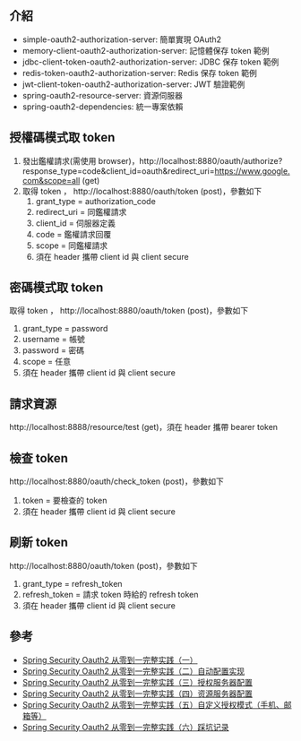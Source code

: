 ##  介紹

- simple-oauth2-authorization-server: 簡單實現 OAuth2
- memory-client-oauth2-authorization-server: 記憶體保存 token 範例
- jdbc-client-token-oauth2-authorization-server: JDBC 保存 token 範例
- redis-token-oauth2-authorization-server: Redis 保存 token 範例
- jwt-client-token-oauth2-authorization-server: JWT 驗證範例
- spring-oauth2-resource-server: 資源伺服器
- spring-oauth2-dependencies: 統一專案依賴

## 授權碼模式取 token

1. 發出鑑權請求(需使用 browser)，http://localhost:8880/oauth/authorize?response_type=code&client_id=oauth&redirect_uri=https://www.google.com&scope=all (get)
2. 取得 token ， http://localhost:8880/oauth/token (post)，參數如下
   1. grant_type = authorization_code
   2. redirect_uri = 同鑑權請求
   3. client_id = 伺服器定義
   4. code = 鑑權請求回覆
   5. scope = 同鑑權請求
   6. 須在 header 攜帶 client id 與 client secure

## 密碼模式取 token

取得 token ， http://localhost:8880/oauth/token (post)，參數如下

1. grant_type = password
2. username = 帳號
3. password = 密碼
4. scope = 任意
5. 須在 header 攜帶 client id 與 client secure
    
## 請求資源

http://localhost:8888/resource/test (get)，須在 header 攜帶 bearer token

## 檢查 token

http://localhost:8880/oauth/check_token (post)，參數如下

1. token = 要檢查的 token
2. 須在 header 攜帶 client id 與 client secure

## 刷新 token

http://localhost:8880/oauth/token (post)，參數如下

1. grant_type = refresh_token
2. refresh_token = 請求 token 時給的 refresh token
3. 須在 header 攜帶 client id 與 client secure

## 參考

- [Spring Security Oauth2 从零到一完整实践（一）](https://echocow.cn/articles/2019/07/14/1563082088646.html)
- [Spring Security Oauth2 从零到一完整实践（二）自动配置实现](https://echocow.cn/articles/2019/07/14/1563082247386.html)
- [Spring Security Oauth2 从零到一完整实践（三）授权服务器配置](https://echocow.cn/articles/2019/07/14/1563096109753.html)
- [Spring Security Oauth2 从零到一完整实践（四）资源服务器配置](https://echocow.cn/articles/2019/07/20/1563611848587.html)
- [Spring Security Oauth2 从零到一完整实践（五）自定义授权模式（手机、邮箱等）](https://echocow.cn/articles/2019/07/30/1564498598952.html)
- [Spring Security Oauth2 从零到一完整实践（六）踩坑记录](https://echocow.cn/articles/2020/01/20/1579503807596.html)  